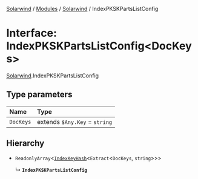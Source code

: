 [Solarwind](../README.md) / [Modules](../modules.md) / [Solarwind](../modules/Solarwind.md) / IndexPKSKPartsListConfig

# Interface: IndexPKSKPartsListConfig<DocKeys\>

[Solarwind](../modules/Solarwind.md).IndexPKSKPartsListConfig

## Type parameters

| Name | Type |
| :------ | :------ |
| `DocKeys` | extends `$Any.Key` = `string` |

## Hierarchy

- `ReadonlyArray`<[`IndexKeyHash`](../modules/Solarwind.md#indexkeyhash)<`Extract`<`DocKeys`, `string`\>\>\>

  ↳ **`IndexPKSKPartsListConfig`**

